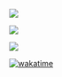 <p>
  <picture>
    <source
      srcset="https://github-readme-stats-kennyrao.vercel.app/api?username=KennyRao&show_icons=true&count_private=true&theme=dark"
      media="(prefers-color-scheme: dark)"
    />
    <source
      srcset="https://github-readme-stats-kennyrao.vercel.app/api?username=KennyRao&show_icons=true&count_private=true"
      media="(prefers-color-scheme: light), (prefers-color-scheme: no-preference)"
    />
    <img src="https://github-readme-stats-kennyrao.vercel.app/api?username=KennyRao&show_icons=true&count_private=true" />
  </picture>
</p>

<p>
  <picture>
    <source
      srcset="https://github-readme-stats-kennyrao.vercel.app/api/top-langs/?username=KennyRao&langs_count=20&hide=ShaderLab%2CASP.NET%2CHLSL%2CRich%20Text%20Format&theme=dark"
      media="(prefers-color-scheme: dark)"
    />
    <source
      srcset="https://github-readme-stats-kennyrao.vercel.app/api/top-langs/?username=KennyRao&langs_count=20&hide=ShaderLab%2CASP.NET%2CHLSL%2CRich%20Text%20Format"
      media="(prefers-color-scheme: light), (prefers-color-scheme: no-preference)"
    />
    <img src="https://github-readme-stats-kennyrao.vercel.app/api/top-langs/?username=KennyRao&langs_count=20&hide=ShaderLab%2CASP.NET%2CHLSL%2CRich%20Text%20Format" />
  </picture>
</p>

<p>
  <picture>
    <source
      srcset="https://github-readme-stats-kennyrao.vercel.app/api/wakatime?username=KennyRao&theme=dark"
      media="(prefers-color-scheme: dark)"
    />
    <source
      srcset="https://github-readme-stats-kennyrao.vercel.app/api/wakatime?username=KennyRao"
      media="(prefers-color-scheme: light), (prefers-color-scheme: no-preference)"
    />
    <img src="https://github-readme-stats-kennyrao.vercel.app/api/wakatime?username=KennyRao" />
  </picture>
</p>

[![wakatime](https://wakatime.com/badge/user/3a40ebb7-dac8-409f-9724-47416829cfb9.svg)](https://wakatime.com/@3a40ebb7-dac8-409f-9724-47416829cfb9)
